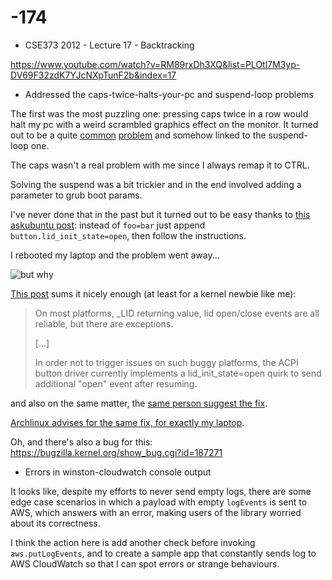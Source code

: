 # -174

 * CSE373 2012 - Lecture 17 - Backtracking

https://www.youtube.com/watch?v=RM89rxDh3XQ&list=PLOtl7M3yp-DV69F32zdK7YJcNXpTunF2b&index=17

 * Addressed the caps-twice-halts-your-pc and suspend-loop problems

The first was the most puzzling one: pressing caps twice in a row would halt my pc with a weird scrambled graphics effect on the monitor.
It turned out to be a quite [common](https://www.reddit.com/r/razer/comments/5cxpx7/help_razer_blade_stealth_with_ubuntu_1604_suspend/) [problem](https://www.reddit.com/r/razer/comments/447vrn/razer_blade_stealth_linux/) and somehow linked to the suspend-loop one.

The caps wasn't a real problem with me since I always remap it to CTRL.

Solving the suspend was a bit trickier and in the end involved adding a parameter to grub boot params.

I've never done that in the past but it turned out to be easy thanks to [this askubuntu post](http://askubuntu.com/a/19487/6201): 
instead of `foo=bar` just append `button.lid_init_state=open`, then follow the instructions.

I rebooted my laptop and the problem went away...

![but why](https://media.giphy.com/media/1M9fmo1WAFVK0/giphy.gif)

[This post](https://patchwork.kernel.org/patch/9285379/) sums it nicely enough (at least for a kernel newbie like me):

> On most platforms, _LID returning value, lid open/close events are all
> reliable, but there are exceptions.
>
> [...]
>
> In order not to trigger issues on such buggy platforms, the ACPI button
> driver currently implements a lid_init_state=open quirk to send additional
> "open" event after resuming.

and also on the same matter, the [same person suggest the fix](https://lkml.org/lkml/2016/6/1/275).

[Archlinux advises for the same fix, for exactly my laptop](https://wiki.archlinux.org/index.php/razer#Suspend_Loop).

Oh, and there's also a bug for this: https://bugzilla.kernel.org/show_bug.cgi?id=187271

* Errors in winston-cloudwatch console output

It looks like, despite my efforts to never send empty logs, there are some edge case scenarios in which a payload with empty `logEvents` is sent 
to AWS, which answers with an error, making users of the library worried about its correctness.

I think the action here is add another check before invoking `aws.putLogEvents`, and to create a sample app that constantly sends log to AWS
CloudWatch so that I can spot errors or strange behaviours.

